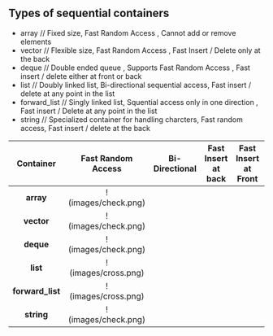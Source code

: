 ## Types of sequential containers

* array // Fixed size, Fast Random Access , Cannot add or remove elements
* vector // Flexible size, Fast Random Access , Fast Insert / Delete only at the back
* deque // Double ended queue , Supports Fast Random Access , Fast insert / delete either at front or back
* list // Doubly linked list, Bi-directional sequential access, Fast insert / delete at any point in the list
* forward_list // Singly linked list, Squential access only in one direction , Fast insert / Delete at any point in the list
* string // Specialized container for handling charcters, Fast random access, Fast insert / delete at the back


| Container    |     Fast Random Access | Bi-Directional | Fast Insert at back | Fast Insert at Front | Fast delete at back | Fast delete at front |
|:------------:|    :------------------:|:--------------:|:-------------------:|:--------------------:|:-------------------:|:--------------------:|
|  **array**       | !(images/check.png)|                |                     |                      |                     |                      |
|  **vector**      | !(images/check.png)|                |                     |                      |                     |                      |
| **deque**        | !(images/check.png)|                |                     |                      |                     |                      |
| **list**         | !(images/cross.png)|                |                     |                      |                     |                      |
| **forward_list** | !(images/cross.png)|                |                     |                      |                     |                      |
| **string**       | !(images/check.png)|                |                     |                      |                     |                      |

